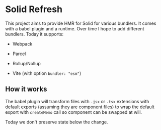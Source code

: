 # Solid Refresh

This project aims to provide HMR for Solid for various bundlers. It comes with a babel plugin and a runtime. Over time I hope to add different bundlers. Today it supports:

* Webpack
* Parcel
* Rollup/Nollup

* Vite (with option `bundler: "esm"`)
## How it works

The babel plugin will transform files with `.jsx` or `.tsx` extensions with default exports (assuming they are component files) to wrap the default export with `createMemo` call so component can be swapped at will.

Today we don't preserve state below the change.

